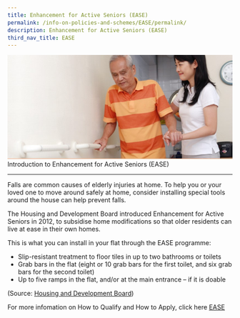 ```yaml
---
title: Enhancement for Active Seniors (EASE)
permalink: /info-on-policies-and-schemes/EASE/permalink/
description: Enhancement for Active Seniors (EASE)
third_nav_title: EASE
---
```

![](/images/EASE%20photo.jpg)
Introduction to Enhancement for Active Seniors (EASE)  

--------------------------------------------------------

Falls are common causes of elderly injuries at home. To help you or your loved one to move around safely at home, consider installing special tools around the house can help prevent falls.

The Housing and Development Board introduced Enhancement for Active Seniors in 2012, to subsidise home modifications so that older residents can live at ease in their own homes.

This is what you can install in your flat through the EASE programme:

*   Slip-resistant treatment to floor tiles in up to two bathrooms or toilets
*   Grab bars in the flat (eight or 10 grab bars for the first toilet, and six grab bars for the second toilet)
*   Up to five ramps in the flat, and/or at the main entrance – if it is doable

(Source: [Housing and Development Board](https://www.hdb.gov.sg/cs/infoweb/residential/living-in-an-hdb-flat/for-our-seniors/ease))

For more infomation on How to Qualify and How to Apply, click here   [EASE](https://www.aic.sg/financial-assistance/enhancement-active-seniors)